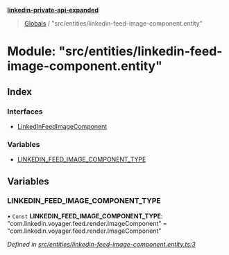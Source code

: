**[linkedin-private-api-expanded](../README.md)**

> [Globals](../globals.md) / "src/entities/linkedin-feed-image-component.entity"

# Module: "src/entities/linkedin-feed-image-component.entity"

## Index

### Interfaces

* [LinkedInFeedImageComponent](../interfaces/_src_entities_linkedin_feed_image_component_entity_.linkedinfeedimagecomponent.md)

### Variables

* [LINKEDIN\_FEED\_IMAGE\_COMPONENT\_TYPE](_src_entities_linkedin_feed_image_component_entity_.md#linkedin_feed_image_component_type)

## Variables

### LINKEDIN\_FEED\_IMAGE\_COMPONENT\_TYPE

• `Const` **LINKEDIN\_FEED\_IMAGE\_COMPONENT\_TYPE**: \"com.linkedin.voyager.feed.render.ImageComponent\" = "com.linkedin.voyager.feed.render.ImageComponent"

*Defined in [src/entities/linkedin-feed-image-component.entity.ts:3](https://github.com/khanhtranngoccva/linkedin-private-api/blob/e33dfd5/src/entities/linkedin-feed-image-component.entity.ts#L3)*
